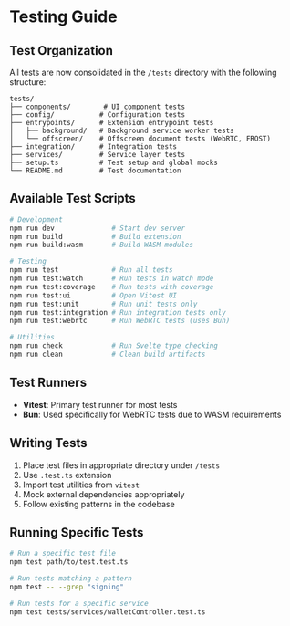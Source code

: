 # Testing Guide

## Test Organization

All tests are now consolidated in the `/tests` directory with the following structure:

```
tests/
├── components/        # UI component tests
├── config/           # Configuration tests  
├── entrypoints/      # Extension entrypoint tests
│   ├── background/   # Background service worker tests
│   └── offscreen/    # Offscreen document tests (WebRTC, FROST)
├── integration/      # Integration tests
├── services/         # Service layer tests
├── setup.ts          # Test setup and global mocks
└── README.md         # Test documentation
```

## Available Test Scripts

```bash
# Development
npm run dev              # Start dev server
npm run build            # Build extension
npm run build:wasm       # Build WASM modules

# Testing
npm run test             # Run all tests
npm run test:watch       # Run tests in watch mode
npm run test:coverage    # Run tests with coverage
npm run test:ui          # Open Vitest UI
npm run test:unit        # Run unit tests only
npm run test:integration # Run integration tests only
npm run test:webrtc      # Run WebRTC tests (uses Bun)

# Utilities
npm run check            # Run Svelte type checking
npm run clean            # Clean build artifacts
```

## Test Runners

- **Vitest**: Primary test runner for most tests
- **Bun**: Used specifically for WebRTC tests due to WASM requirements

## Writing Tests

1. Place test files in appropriate directory under `/tests`
2. Use `.test.ts` extension
3. Import test utilities from `vitest`
4. Mock external dependencies appropriately
5. Follow existing patterns in the codebase

## Running Specific Tests

```bash
# Run a specific test file
npm test path/to/test.test.ts

# Run tests matching a pattern
npm test -- --grep "signing"

# Run tests for a specific service
npm test tests/services/walletController.test.ts
```